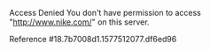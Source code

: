 Access Denied You don't have permission to access "http://www.nike.com/" on this server.

Reference #18.7b7008d1.1577512077.df6ed96